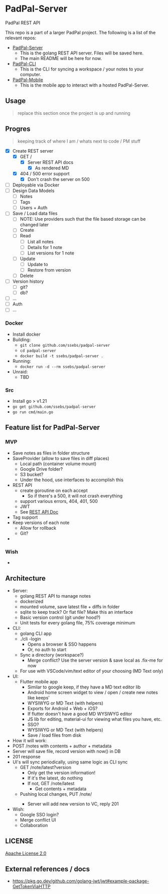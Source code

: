 # PadPal-Server
PadPal REST API 

This repo is a part of a larger PadPal project. The following is a list of the relevant repos:
- [PadPal-Server](https://github.com/ssebs/PadPal-Server/)
  - This is the golang REST API server. Files will be saved here.
  - The main README will be here for now.
- [PadPal-CLI](https://github.com/ssebs/PadPal-CLI/)
  - This is the CLI for syncing a workspace / your notes to your computer.
- [PadPal-Mobile](https://github.com/ssebs/PadPal-Mobile)
  - This is the mobile app to interact with a hosted PadPal-Server.

## Usage
> replace this section once the project is up and running

## Progres
> keeping track of where I am / whats next to code / PM stuff

- [x] Create REST server
  - [x] GET /
    - [x] Server REST API docs
      - [x] As rendered MD
  - [x] 404 / 500 error support
    - [x] Don't crash the server on 500
- [ ] Deployable via Docker
- [ ] Design Data Models
  - [ ] Notes
  - [ ] Tags
  - [ ] Users + Auth
- [ ] Save / Load data files
  - [ ] NOTE: Use providers such that the file based storage can be changed later
  - [ ] Create
  - [ ] Read
    - [ ] List all notes
    - [ ] Details for 1 note
    - [ ] List versions for 1 note
  - [ ] Update
    - [ ] Update to 
    - [ ] Restore from version
  - [ ] Delete
- [ ] Version history
  - [ ] git?
  - [ ] db?
- [ ] ...
- [ ] Auth
- [ ] ...

### Docker
- Install docker
- Building:
  - `git clone github.com/ssebs/padpal-server`
  - `cd padpal-server`
  - `docker build -t ssebs/padpal-server .`
- Running:
  - `docker run -d --rm ssebs/padpal-server`
- Unraid:
  - TBD

### Src
- Install go > v1.21
- `go get github.com/ssebs/padpal-server`
- `go run cmd/main.go`

## Feature list for PadPal-Server
### MVP
- Save notes as files in folder structure
- SaveProvider (allow to save files in diff places)
  - Local path (container volume mount)
  - Google Drive folder?
  - S3 bucket?
  - Under the hood, use interfaces to accomplish this
- REST API
  - create goroutine on each accept
    - So if there's a 500, it will not crash everything
  - support various errors, 404, 401, 500
  - JWT
  - See [REST API Doc](./REST-API.md)
- Tag support
- Keep versions of each note
  - Allow for rollback
  - Git?
- 

### Wish
- 

## Architecture
- Server:
  - golang REST API to manage notes
  - dockerized
  - mounted volume, save latest file + diffs in folder
  - sqlite to keep track? Or flat file? Make this an interface
  - Basic version control (git under hood?)
  - Unit tests for every golang file, 75% coverage minimum
- CLI:
  - golang CLI app
  - ./cli -login 
    - Opens a browser & SSO happens
    - Or, no auth to start
  - Sync a directory (workspace?)
    - Merge conflict? Use the server version & save local as .fix-me for now
  - For use with VSCode/vim/text editor of your choosing (MD Text only)
- UI:
  - Flutter mobile app
    - Similar to google keep, if they have a MD text editor lib
    - Android home screen widget to view / open / create new notes like keeps'
    - WYSIWYG or MD Text (with helpers)
    - Exports for Android + Web + iOS?
    - If flutter doesn't have a good MD WYSIWYG editor
    - JS lib for editing, material-ui for viewing what files you have, etc.
    - SSO?
    - WYSIWYG or MD Text (with helpers)
    - Save / load files from disk
- How it will work:
- POST /notes with contents + author + metadata
- Server will save file, record version with now() in DB
- 201 response
- UI's will sync periodically, using same logic as CLI sync
  - GET /note/latest?version
    - Only get the version information! 
    - If it's the latest, do nothing
    - If not, GET /note/latest
      - Get contents + metadata
  - Pushing local changes, PUT /note/<id>
    - Server will add new version to VC, reply 201
- Wish:
  - Google SSO login?
  - Merge conflict UI
  - Collaboration

## LICENSE
[Apache License 2.0](./LICENSE)

## External references / docs
- https://pkg.go.dev/github.com/golang-jwt/jwt#example-package-GetTokenViaHTTP